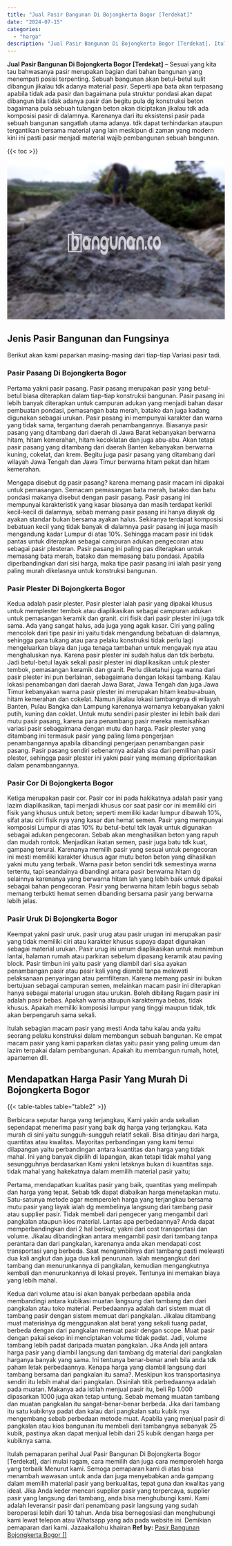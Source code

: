 ```yaml
---
title: "Jual Pasir Bangunan Di Bojongkerta Bogor [Terdekat]"
date: "2024-07-15"
categories: 
  - "harga"
description: "Jual Pasir Bangunan Di Bojongkerta Bogor [Terdekat]. Itulah pemaparan perihal Jual Pasir Bangunan Di Bojongkerta Bogor [Terdekat], dari mulai ragam, cara m..."
---
```


**Jual Pasir Bangunan Di Bojongkerta Bogor \[Terdekat\]** – Sesuai yang kita tau bahwasanya pasir merupakan bagian dari bahan bangunan yang menempati posisi terpenting. Sebuah bangunan akan betul-betul sulit dibangun jikalau tdk adanya material pasir. Seperti apa bata akan terpasang apabila tidak ada pasir dan bagaimana pula struktur pondasi akan dapat dibangun bila tidak adanya pasir dan begitu pula dg konstruksi beton bagaimana pula sebuah tulangan beton akan diciptakan jikalau tdk ada komposisi pasir di dalamnya. Karenanya dari itu eksistensi pasir pada sebuah bangunan sangatlah utama adanya. tdk dapat terhindarkan ataupun tergantikan bersama material yang lain meskipun di zaman yang modern kini ini pasti pasir menjadi material wajib pembangunan sebuah bangunan.

{{< toc >}}

![Jual Pasir Bangunan Di Bojongkerta Bogor [Terdekat]](/images/jual-pasir-bangunan-18.png)

## Jenis Pasir Bangunan dan Fungsinya

Berikut akan kami paparkan masing-masing dari tiap-tiap Variasi pasir tadi.

### Pasir Pasang Di Bojongkerta Bogor

Pertama yakni pasir pasang. Pasir pasang merupakan pasir yang betul-betul biasa diterapkan dalam tiap-tiap konstruksi bangunan. Pasir pasang ini lebih banyak diterapkan untuk campuran adukan yang menjadi bahan dasar pembuatan pondasi, pemasangan bata merah, batako dan juga kadang digunakan sebagai urukan. Pasir pasang ini mempunyai karakter dan warna yang tidak sama, tergantung daerah penambangannya. Biasanya pasir pasang yang ditambang dari daerah di Jawa Barat kebanyakan berwarna hitam, hitam kemerahan, hitam kecoklatan dan juga abu-abu. Akan tetapi pasir pasang yang ditambang dari daerah Banten kebanyakan berwarna kuning, cokelat, dan krem. Begitu juga pasir pasang yang ditambang dari wilayah Jawa Tengah dan Jawa Timur berwarna hitam pekat dan hitam kemerahan.

Mengapa disebut dg pasir pasang? karena memang pasir macam ini dipakai untuk pemasangan. Semacam pemasangan bata merah, batako dan batu pondasi makanya disebut dengan pasir pasang. Pasir pasang ini mempunyai karakteristik yang kasar biasanya dan masih terdapat kerikil kecil-kecil di dalamnya, sebab memang pasir pasang ini hanya diayak dg ayakan standar bukan bersama ayakan halus. Sekiranya terdapat komposisi bebatuan kecil yang tidak banyak di dalamnya pasir pasang ini juga masih mengandung kadar Lumpur di atas 10%. Sehingga macam pasir ini tidak pantas untuk diterapkan sebagai campuran adukan pengecoran atau sebagai pasir plesteran. Pasir pasang ini paling pas diterapkan untuk memasang bata merah, batako dan memasang batu pondasi. Apabila diperbandingkan dari sisi harga, maka tipe pasir pasang ini ialah pasir yang paling murah dikelasnya untuk konstruksi bangunan.

### Pasir Plester Di Bojongkerta Bogor

Kedua adalah pasir plester. Pasir plester ialah pasir yang dipakai khusus untuk memplester tembok atau diaplikasikan sebagai campuran adukan untuk pemasangan keramik dan granit. ciri fisik dari pasir plester ini juga tdk sama. Ada yang sangat halus, ada juga yang agak kasar. Ciri yang paling mencolok dari tipe pasir ini yaitu tidak mengandung bebatuan di dalamnya, sehingga para tukang atau para pelaku konstruksi tidak perlu lagi mengeluarkan biaya dan juga tenaga tambahan untuk mengayak nya atau menghaluskan nya. Karena pasir plester ini sudah halus dan tdk berbatu. Jadi betul-betul layak sekali pasir plester ini diaplikasikan untuk plester tembok, pemasangan keramik dan granit. Perlu diketahui juga warna dari pasir plester ini pun berlainan, sebagaimana dengan lokasi tambang. Kalau lokasi penambangan dari daerah Jawa Barat, Jawa Tengah dan juga Jawa Timur kebanyakan warna pasir plester ini merupakan hitam keabu-abuan, hitam kemerahan dan cokelat. Namun jikalau lokasi tambangnya di wilayah Banten, Pulau Bangka dan Lampung karenanya warnanya kebanyakan yakni putih, kuning dan coklat. Untuk mutu sendiri pasir plester ini lebih baik dari mutu pasir pasang, karena para penambang pasir mereka memisahkan variasi pasir sebagaimana dengan mutu dan harga. Pasir plester yang ditambang ini termasuk pasir yang paling lama pengerjaan penambangannya apabila dibandingi pengerjaan penambangan pasir pasang. Pasir pasang sendiri sebenarnya adalah sisa dari pemilihan pasir plester, sehingga pasir plester ini yakni pasir yang memang diprioritaskan dalam penambangannya.

### Pasir Cor Di Bojongkerta Bogor

Ketiga merupakan pasir cor. Pasir cor ini pada hakikatnya adalah pasir yang lazim diaplikasikan, tapi menjadi khusus cor saat pasir cor ini memiliki ciri fisik yang khusus untuk beton; seperti memiliki kadar lumpur dibawah 10%, sifat atau ciri fisik nya yang kasar dan hemat semen. Pasir yang mempunyai komposisi Lumpur di atas 10% itu betul-betul tdk layak untuk digunakan sebagai adukan pengecoran. Sebab akan menghasilkan beton yang rapuh dan mudah rontok. Menjadikan ikatan semen, pasir juga batu tdk kuat, gampang terurai. Karenanya memilih pasir yang sesuai untuk pengecoran ini mesti memiliki karakter khusus agar mutu beton beton yang dihasilkan yakni mutu yang terbaik. Warna pasir beton sendiri tdk semestinya warna tertentu, tapi seandainya dibandingi antara pasir berwarna hitam dg selainnya karenanya yang berwarna hitam lah yang lebih baik untuk dipakai sebagai bahan pengecoran. Pasir yang berwarna hitam lebih bagus sebab memang terbukti hemat semen dibanding bersama pasir yang berwarna lebih jelas.

### Pasir Uruk Di Bojongkerta Bogor

Keempat yakni pasir uruk. pasir urug atau pasir urugan ini merupakan pasir yang tidak memiliki ciri atau karakter khusus supaya dapat digunakan sebagai material urukan. Pasir urug ini umum diaplikasikan untuk menimbun lantai, halaman rumah atau parkiran sebelum dipasang keramik atau paving block. Pasir timbun ini yaitu pasir yang diambil dari sisa ayakan penambangan pasir atau pasir kali yang diambil tanpa melewati pelaksanaan penyaringan atau pemfilteran. Karena memang pasir ini bukan bertujuan sebagai campuran semen, melainkan macam pasir ini diterapkan hanya sebagai material urugan atau urukan. Boleh dibilang Ragam pasir ini adalah pasir bebas. Apakah warna ataupun karakternya bebas, tidak khusus. Apakah memiliki komposisi lumpur yang tinggi maupun tidak, tdk akan berpengaruh sama sekali.

Itulah sebagian macam pasir yang mesti Anda tahu kalau anda yaitu seorang pelaku konstruksi dalam membangun sebuah bangunan. Ke empat macam pasir yang kami paparkan diatas yaitu pasir yang paling umum dan lazim terpakai dalam pembangunan. Apakah itu membangun rumah, hotel, apartemen dll.

## Mendapatkan Harga Pasir Yang Murah Di Bojongkerta Bogor

{{< table-tables table="table2" >}}

Berbicara seputar harga yang terjangkau, Kami yakin anda sekalian sependapat menerima pasir yang baik dg harga yang terjangkau. Kata murah di sini yaitu sungguh-sungguh relatif sekali. Bisa ditinjau dari harga, quantitas atau kwalitas. Mayoritas perbandingan yang kami temui dilapangan yaitu perbandingan antara kuantitas dan harga yang tidak mahal. Ini yang banyak dipilih di lapangan, akan tetapi tidak mahal yang sesungguhnya berdasarkan Kami yakni letaknya bukan di kuantitas saja. tidak mahal yang hakekatnya dalam memilih material pasir yaitu;

Pertama, mendapatkan kualitas pasir yang baik, quantitas yang melimpah dan harga yang tepat. Sebab tdk dapat diabaikan harga menetapkan mutu. Satu-satunya metode agar memperoleh harga yang terjangkau bersama mutu pasir yang layak ialah dg membelinya langsung dari tambang pasir atau supplier pasir. Tidak membeli dari pengecer yang mengambil dari pangkalan ataupun kios material. Lantas apa perbedaannya? Anda dapat memperbandingkan dari 2 hal berikut; yakni dari cost transportasi dan volume. Jikalau dibandingkan antara mengambil pasir dari tambang tanpa perantara dan dari pangkalan, karenanya anda akan mendapati cost transportasi yang berbeda. Saat mengambilnya dari tambang pasti melewati dua kali angkut dan juga dua kali penurunan. Ialah mengangkut dari tambang dan menurunkannya di pangkalan, kemudian mengangkutnya kembali dan menurunkannya di lokasi proyek. Tentunya ini memakan biaya yang lebih mahal.

Kedua dari volume atau isi akan banyak perbedaan apabila anda membandingi antara kubikasi muatan langsung dari tambang dan dari pangkalan atau toko material. Perbedaannya adalah dari sistem muat di tambang pasir dengan sistem memuat dari pangkalan. Jikalau ditambang muat materialnya dg menggunakan alat berat yang sekali tuang padat, berbeda dengan dari pangkalan memuat pasir dengan scope. Muat pasir dengan pakai sekop ini menciptakan volume tidak padat. Jadi, volume tambang lebih padat daripada muatan pangkalan. Jika Anda jeli antara harga pasir yang diambil langsung dari tambang dg material dari pangkalan harganya banyak yang sama. Ini tentunya benar-benar aneh bila anda tdk paham letak perbedaannya. Kenapa harga yang diambil langsung dari tambang bersama dari pangkalan itu sama?. Meskipun kos transportasinya sendiri itu lebih mahal dari pangkalan. Disinilah titik perbedaannya adalah pada muatan. Makanya ada istilah menjual pasir itu, beli Rp 1.000 dipasarkan 1000 juga akan tetap untung. Sebab memang muatan tambang dan muatan pangkalan itu sangat-benar-benar berbeda. Jika dari tambang itu satu kubiknya padat dan kalau dari pangkalan satu kubik nya mengembang sebab perbedaan metode muat. Apabila yang menjual pasir di pangkalan atau kios bangunan itu membeli dari tambangnya sebanyak 25 kubik, pastinya akan dapat menjual lebih dari 25 kubik dengan harga per kubiknya sama.

Itulah pemaparan perihal Jual Pasir Bangunan Di Bojongkerta Bogor \[Terdekat\], dari mulai ragam, cara memilih dan juga cara memperoleh harga yang terbaik Menurut kami. Semoga pemaparan kami di atas bisa menambah wawasan untuk anda dan juga menyebabkan anda gampang dalam memilih material pasir yang berkualitas, tepat guna dan kwalitas yang ideal. Jika Anda keder mencari supplier pasir yang terpercaya, supplier pasir yang langsung dari tambang, anda bisa menghubungi kami. Kami adalah leveransir pasir dari penambang pasir langsung yang sudah beroperasi lebih dari 10 tahun. Anda bisa bernegosiasi dan menghubungi kami lewat telepon atau Whatsapp yang ada pada website ini. Demikian pemaparan dari kami. Jazaakallohu khairan
**Ref by:** [Pasir Bangunan Bojongkerta Bogor []](https://id.wikipedia.org/wiki/Pasir)
